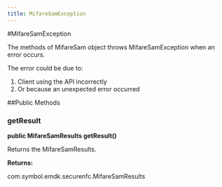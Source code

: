 ```yaml
---
title: MifareSamException
---
```

#MifareSamException

The methods of MifareSam object throws MifareSamException when an error
 occurs.

The error could be due to:

1. Client using the API incorrectly
2. Or because an unexpected error occurred

##Public Methods

### getResult

**public MifareSamResults getResult()**

Returns the MifareSamResults.

**Returns:**

com.symbol.emdk.securenfc.MifareSamResults
